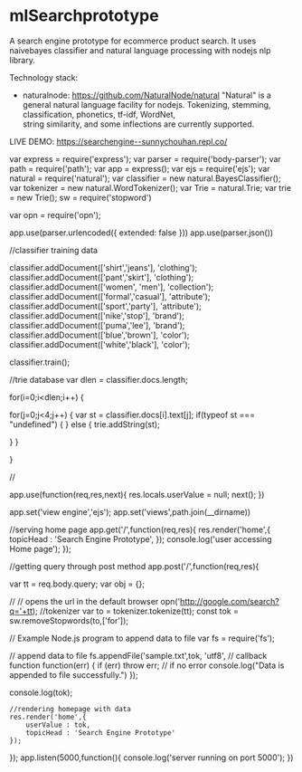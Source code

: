 # mlSearchprototype
A search engine prototype for ecommerce product search. It uses naivebayes classifier and natural language processing with nodejs nlp library.


Technology stack:

*   naturalnode: https://github.com/NaturalNode/natural
   "Natural" is a general natural language facility for nodejs. Tokenizing, stemming, classification, phonetics, tf-idf, WordNet,       
    string similarity, and some inflections are currently supported.


LIVE DEMO: https://searchengine--sunnychouhan.repl.co/


var express = require('express');
var parser = require('body-parser');
var path = require('path');
var app = express();
var ejs = require('ejs');
var natural = require('natural');
var classifier = new natural.BayesClassifier();
var tokenizer = new natural.WordTokenizer();
var Trie = natural.Trie;
var trie = new Trie();
sw = require('stopword')

var opn = require('opn');

app.use(parser.urlencoded({ extended: false }))
app.use(parser.json())



//classifier training data

classifier.addDocument(['shirt','jeans'], 'clothing');
classifier.addDocument(['pant','skirt'], 'clothing');
classifier.addDocument(['women', 'men'], 'collection');
classifier.addDocument(['formal','casual'], 'attribute');
classifier.addDocument(['sport','party'], 'attribute');
classifier.addDocument(['nike','stop'], 'brand');
classifier.addDocument(['puma','lee'], 'brand');
classifier.addDocument(['blue','brown'], 'color');
classifier.addDocument(['white','black'], 'color');

classifier.train(); 

 

//trie database
var dlen = classifier.docs.length;

for(i=0;i<dlen;i++)
{

  for(j=0;j<4;j++)
  {
    var st = classifier.docs[i].text[j];
   if(typeof st === "undefined")
   {
   }
   else
   {
    trie.addString(st);

   }
   }

}


//




app.use(function(req,res,next){
    res.locals.userValue = null;
    next();
})
 
app.set('view engine','ejs');
app.set('views',path.join(__dirname))
 

//serving home page 
app.get('/',function(req,res){
    res.render('home',{
        topicHead : 'Search Engine Prototype',
    });
    console.log('user accessing Home page');
});



//getting query through post method
app.post('/',function(req,res){

 var tt = req.body.query;
 var obj = {};
 

//
// opens the url in the default browser 
opn('http://google.com/search?q='+tt);
  //tokenizer
  var to = tokenizer.tokenize(tt);
  const tok = sw.removeStopwords(to,['for']);
  

// Example Node.js program to append data to file
var fs = require('fs');
 
// append data to file
fs.appendFile('sample.txt',tok, 'utf8',
    // callback function
    function(err) { 
        if (err) throw err;
        // if no error
        console.log("Data is appended to file successfully.")
}); 



  console.log(tok);
    
    //rendering homepage with data
    res.render('home',{
        userValue : tok, 
        topicHead : 'Search Engine Prototype'
    });
});
app.listen(5000,function(){
    console.log('server running on port 5000');
})
